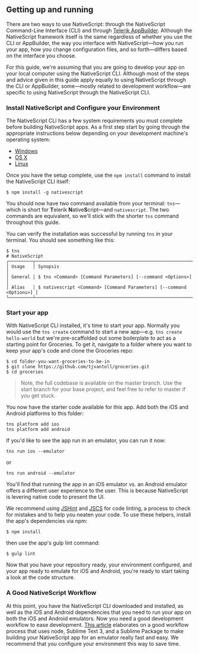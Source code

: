 ## Getting up and running

There are two ways to use NativeScript: through the NativeScript Command-Line Interface (CLI) and through [Telerik AppBuilder](http://www.telerik.com/appbuilder). Although the NativeScript framework itself is the same regardless of whether you use the CLI or AppBuilder, the way you interface with NativeScript—how you run your app, how you change configuration files, and so forth—differs based on the interface you choose.

For this guide, we're assuming that you are going to develop your app on your local computer using the NativeScript CLI. Although most of the steps and advice given in this guide apply equally to using NativeScript through the CLI or AppBuilder, some—mostly related to development workflow—are specific to using NativeScript through the NativeScript CLI.

### Install NativeScript and Configure your Environment

The NativeScript CLI has a few system requirements you must complete before building NativeScript apps. As a first step start by going through the appropriate instructions below depending on your development machine's operating system:

- [Windows](http://docs.nativescript.org/setup/ns-cli-setup/ns-setup-win.html)
- [OS X](http://docs.nativescript.org/setup/ns-cli-setup/ns-setup-os-x.html)
- [Linux](http://docs.nativescript.org/setup/ns-cli-setup/ns-setup-linux.html)

Once you have the setup complete, use the `npm install` command to install the NativeScript CLI itself:

```
$ npm install -g nativescript
```

You should now have two command available from your terminal: `tns`—which is short for **T**elerik **N**ative**S**cript—and `nativescript`. The two commands are equivalent, so we'll stick with the shorter `tns` command throughout this guide.

You can verify the installation was successful by running `tns` in your terminal. You should see something like this:

```
$ tns
# NativeScript
┌─────────┬─────────────────────────────────────────────────────────────────────┐
│ Usage   │ Synopsis                                                            │
│ General │ $ tns <Command> [Command Parameters] [--command <Options>]          │
│ Alias   │ $ nativescript <Command> [Command Parameters] [--command <Options>] │
└─────────┴─────────────────────────────────────────────────────────────────────┘
```

### Start your app

With NativeScript CLI installed, it's time to start your app. Normally you would use the `tns create` command to start a new app—e.g. `tns create hello-world` but we're pre-scaffolded out some boilerplate to act as a starting point for Groceries. To get it, navigate to a folder where you want to keep your app's code and clone the Groceries repo:

```
$ cd folder-you-want-groceries-to-be-in
$ git clone https://github.com/tjvantoll/groceries.git
$ cd groceries
```

>Note, the full codebase is available on the master branch. Use the start branch for your base project, and feel free to refer to master if you get stuck.

You now have the starter code available for this app. Add both the iOS and Android platforms to this folder:

```
tns platform add ios
tns platform add android
```

If you'd like to see the app run in an emulator, you can run it now:

```
tns run ios --emulator
``` 
or 
```
tns run android --emulator
```

You'll find that running the app in an iOS emulator vs. an Android emulator offers a different user experience to the user. This is because NativeScript is levering native code to present the UI.

We recommend using [JSHint](http://jshint.com/) and [JSCS](http://jscs.info/) for code linting, a process to check for mistakes and to help you neaten your code. To use these helpers, install the app's dependencies via npm:

```
$ npm install
```

then use the app's gulp lint command:

```
$ gulp lint
```

Now that you have your repository ready, your environment configured, and your app ready to emulate for iOS and Android, you're ready to start taking a look at the code structure.

### A Good NativeScript Workflow

At this point, you have the NativeScript CLI downloaded and installed, as well as the iOS and Android dependencies that you need to run your app on both the iOS and Android emulators. Now you need a good development workflow to ease development. [This article](http://developer.telerik.com/featured/a-nativescript-development-workflow-for-sublime-text/) elaborates on a good workflow process that uses node, Sublime Text 3, and a Sublime Package to make building your NativeScript app for an emulator really fast and easy. We recommend that you configure your environment this way to save time.



